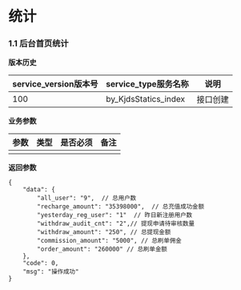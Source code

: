 # 统计


### 1.1 后台首页统计


**版本历史**

|service_version版本号|service_type服务名称|说明|
|----|---|---|
|100|by_KjdsStatics_index|接口创建|

**业务参数**

|参数 |类型|是否必须|备注|
| ---------------- | ------------------------ | ------------------------ | ------------------------ |
|||||

**返回参数** 
```
{
    "data": {
        "all_user": "9",  // 总用户数
        "recharge_amount": "35398000",  // 总充值成功金额
        "yesterday_reg_user": "1"  // 昨日新注册用户数
        "withdraw_audit_cnt": "2",// 提现申请待审核数量
        "withdraw_amount": "250", // 总提现金额 
        "commission_amount": "5000", // 总刷单佣金
        "order_amount": "260000" // 总刷单金额
    },
    "code": 0,
    "msg": "操作成功"
}
```
